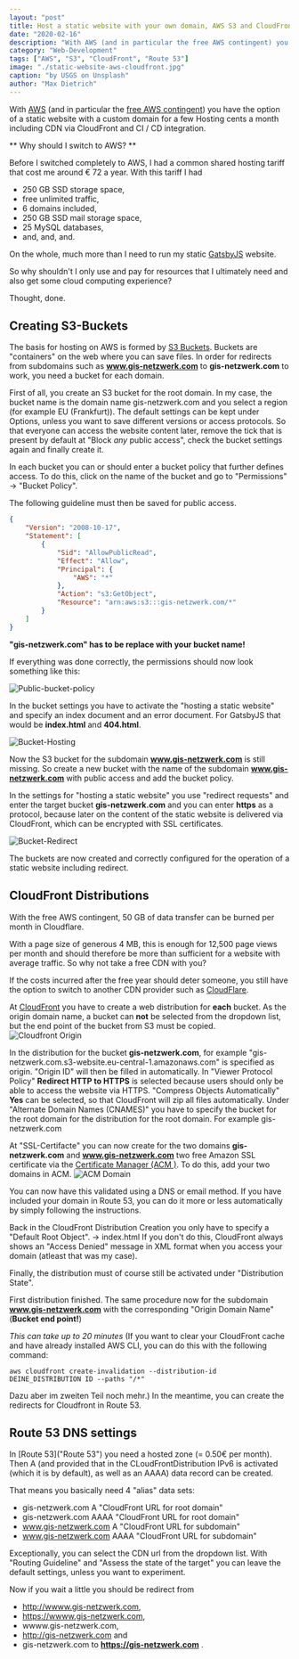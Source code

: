 ```yaml
---
layout: "post"
title: Host a static website with your own domain, AWS S3 and CloudFront
date: "2020-02-16"
description: "With AWS (and in particular the free AWS contingent) you have the option of a static website with a custom domain for a few Hosting cents a month including CDN via CloudFront and CI/CD integration."
category: "Web-Development"
tags: ["AWS", "S3", "CloudFront", "Route 53"]
image: "./static-website-aws-cloudfront.jpg"
caption: "by USGS on Unsplash"
author: "Max Dietrich"
---
```


With [AWS](https://aws.amazon.com/ "AWS") (and in particular the [free AWS contingent](https://aws.amazon.com/en/free/ "free AWS account")) you have the option of a static website with a custom domain for a few Hosting cents a month including CDN via CloudFront and CI / CD integration.

** Why should I switch to AWS? **

Before I switched completely to AWS, I had a common shared hosting tariff that cost me around € 72 a year. With this tariff I had
+ 250 GB SSD storage space,
+ free unlimited traffic,
+ 6 domains included,
+ 250 GB SSD mail storage space,
+ 25 MySQL databases,
+ and, and, and.

On the whole, much more than I need to run my static [GatsbyJS](https://www.gatsbyjs.org/) website.

So why shouldn't I only use and pay for resources that I ultimately need and also get some cloud computing experience?

Thought, done.

## Creating S3-Buckets 

The basis for hosting on AWS is formed by [S3 Buckets](https://s3.console.aws.amazon.com/s3/home "S3 Buckets"). 
Buckets are "containers" on the web where you can save files.
In order for redirects from subdomains such as **www.gis-netzwerk.com** to **gis-netzwerk.com** to work, you need a bucket for each domain.

First of all, you create an S3 bucket for the root domain. In my case, the bucket name is the domain name gis-netzwerk.com and you select a region (for example EU (Frankfurt)).
The default settings can be kept under Options, unless you want to save different versions or access protocols.
So that everyone can access the website content later, remove the tick that is present by default at "Block *any* public access", check the bucket settings again and finally create it.

In each bucket you can or should enter a bucket policy that further defines access.
To do this, click on the name of the bucket and go to "Permissions" -> "Bucket Policy".

The following guideline must then be saved for public access.
```json
{
    "Version": "2008-10-17",
    "Statement": [
        {
            "Sid": "AllowPublicRead",
            "Effect": "Allow",
            "Principal": {
                "AWS": "*"
            },
            "Action": "s3:GetObject",
            "Resource": "arn:aws:s3:::gis-netzwerk.com/*"
        }
    ]
}
```
**"gis-netzwerk.com" has to be replace with your bucket name!**

If everything was done correctly, the permissions should now look something like this:

![Public-bucket-policy](bucket-richtlinie.png "public bucket policy")

In the bucket settings you have to activate the "hosting a static website" and specify an index document and an error document.
For GatsbyJS that would be **index.html** and **404.html**.

![Bucket-Hosting](bucket-hosting.png "Bucket-Hosting")

Now the S3 bucket for the subdomain **www.gis-netzwerk.com** is still missing.
So create a new bucket with the name of the subdomain **www.gis-netzwerk.com** with public access and add the bucket policy.

In the settings for "hosting a static website" you use "redirect requests" and enter the target bucket **gis-netzwerk.com** and you can enter **https** as a protocol, because later on the content of the static website is delivered via CloudFront, which can be encrypted with SSL certificates.

![Bucket-Redirect](bucket-redirect.png "Bucket-Redirect")

The buckets are now created and correctly configured for the operation of a static website including redirect.


## CloudFront Distributions

With the free AWS contingent, 50 GB of data transfer can be burned per month in Cloudflare.

With a page size of generous 4 MB, this is enough for 12,500 page views per month and should therefore be more than sufficient for a website with average traffic. So why not take a free CDN with you?

If the costs incurred after the free year should deter someone, you still have the option to switch to another CDN provider such as [CloudFlare](https://www.cloudflare.com "CloudFlare").

At [CloudFront](https://console.aws.amazon.com/cloudfront/ "CloudFront") you have to create a web distribution for **each** bucket.
As the origin domain name, a bucket can **not** be selected from the dropdown list, but the end point of the bucket from S3 must be copied.
![Cloudfront Origin](cloudfront-origin.png "Cloudfront Origin")

In the distribution for the bucket **gis-netzwerk.com**, for example "gis-netzwerk.com.s3-website.eu-central-1.amazonaws.com" is specified as origin.
"Origin ID" will then be filled in automatically. In "Viewer Protocol Policy" **Redirect HTTP to HTTPS** is selected because users should only be able to access the website via HTTPS.  "Compress Objects Automatically" **Yes** can be selected, so that CloudFront will zip all files automatically.
Under "Alternate Domain Names (CNAMES)" you have to specify the bucket for the root domain for the distribution for the root domain. For example gis-netzwerk.com

At "SSL-Certifacte" you can now create for the two domains **gis-netzwerk.com** and **www.gis-netzwerk.com** two free Amazon SSL certificate via the [Certificate Manager (ACM )](https://aws.amazon.com/en/certificate-manager/ "Certificate Manager (ACM)"). To do this, add your two domains in ACM.
![ACM Domain](acm_domain.png "ACM Domain")

You can now have this validated using a DNS or email method. If you have included your domain in Route 53, you can do it more or less automatically by simply following the instructions.

Back in the CloudFront Distribution Creation you only have to specify a "Default Root Object". -> index.html
If you don't do this, CloudFront always shows an "Access Denied" message in XML format when you access your domain (atleast that was my case).

Finally, the distribution must of course still be activated under "Distribution State".

First distribution finished. The same procedure now for the subdomain **www.gis-netzwerk.com** with the corresponding "Origin Domain Name" (**Bucket end point!**)

_This can take up to 20 minutes_
(If you want to clear your CloudFront cache and have already installed AWS CLI, you can do this with the following command:

```shell
aws cloudfront create-invalidation --distribution-id DEINE_DISTRIBUTION ID --paths "/*"
```

Dazu aber im zweiten Teil noch mehr.)
In the meantime, you can create the redirects for Cloudfront in Route 53.

## Route 53 DNS settings

In [Route 53]("Route 53") you need a hosted zone (= 0.50€ per month). Then A (and provided that in the CLoudFrontDistribution IPv6 is
activated (which it is by default), as well as an AAAA) data record can be created.

That means you basically need 4 "alias" data sets:
+ gis-netzwerk.com A "CloudFront URL for root domain"
+ gis-netzwerk.com AAAA "CloudFront URL for root domain"
+ www.gis-netzwerk.com A "CloudFront URL for subdomain"
+ www.gis-netzwerk.com AAAA "CloudFront URL for subdomain"

Exceptionally, you can select the CDN url from the dropdown list.
With "Routing Guideline" and "Assess the state of the target" you can leave the default settings, unless you want to experiment.

Now if you wait a little you should be redirect from
+ http://wwww.gis-netzwerk.com,
+ https://wwww.gis-netzwerk.com,
+ wwww.gis-netzwerk.com,
+ http://gis-netzwerk.com and
+ gis-netzwerk.com
to **https://gis-netzwerk.com** .
